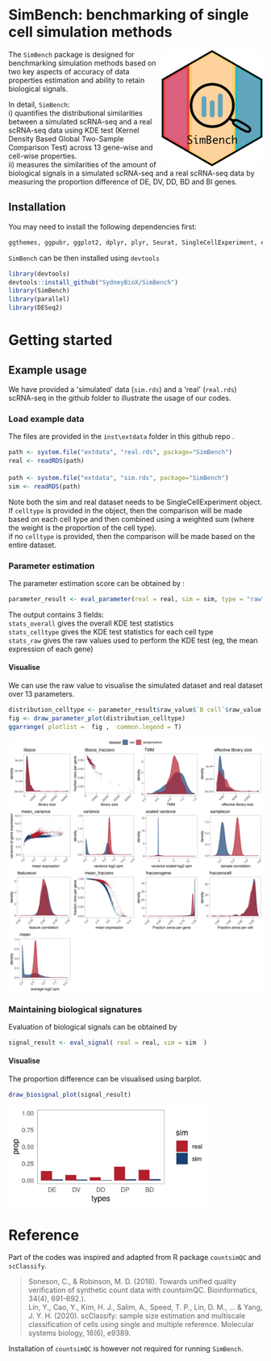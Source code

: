 # SimBench: benchmarking of single cell simulation methods

<img src="https://github.com/SydneyBioX/SimBench/blob/master/simbench_sticker.png" align="right" width="200">

The `SimBench` package is designed for benchmarking simulation methods based on two key aspects of accuracy of data properties estimation and ability to retain biological signals.

In detail, `SimBench`:    
i) quantifies the distributional similarities between a simulated scRNA-seq and a real scRNA-seq data using KDE test (Kernel Density Based Global Two-Sample Comparison Test) across 13 gene-wise and cell-wise properties.      
ii) measures the similarities of the amount of biological signals in a simulated scRNA-seq and a real scRNA-seq data by measuring the proportion difference of DE, DV, DD, BD and BI genes.      


## Installation 


You may need to install the following dependencies first:   

```r
ggthemes, ggpubr, ggplot2, dplyr, plyr, Seurat, SingleCellExperiment, edgeR, DESeq2, caret, ks
```


`SimBench` can be then installed using `devtools`  

```r
library(devtools)
devtools::install_github("SydneyBioX/SimBench")
library(SimBench)
library(parallel)
library(DESeq2)
```


# Getting started 


## Example usage


We have provided a 'simulated' data (`sim.rds`) and a 'real' (`real.rds`) scRNA-seq in the github folder to illustrate the usage of our codes. 




### Load example data 

The files are provided in the `inst\extdata` folder in this github repo .

```r
path <- system.file("extdata", "real.rds", package="SimBench")
real <- readRDS(path)

path <- system.file("extdata", "sim.rds", package="SimBench")
sim <- readRDS(path)
```

Note both the sim and real dataset needs to be SingleCellExperiment object.  
If `celltype` is provided in the object, then the comparison will be made based on each cell type and then combined using a weighted sum (where the weight is the proportion of the cell type).  
if no `celltype` is provided, then the comparison will be made based on the entire dataset. 



### Parameter estimation 

The parameter estimation score can be obtained by : 

```r
parameter_result <- eval_parameter(real = real, sim = sim, type = "raw" , method = "samplemethod")
```
The output contains 3 fields:   
`stats_overall` gives the overall KDE test statistics     
`stats_celltype` gives the KDE test statistics for each cell type   
`stats_raw` gives the raw values used to perform the KDE test (eg, the mean expression of each gene) 


#### Visualise 

We can use the raw value to visualise the simulated dataset and real dataset over 13 parameters. 

```r
distribution_celltype <- parameter_result$raw_value$`B cell`$raw_value #this obtain the distribution of B cell type 
fig <- draw_parameter_plot(distribution_celltype) 
ggarrange( plotlist =  fig ,  common.legend = T)
```
<img src="man/figures/vis_parameter.jpg" align="center" width="600"/>


### Maintaining biological signatures

  
Evaluation of biological signals can be obtained by 

```r
signal_result <- eval_signal( real = real, sim = sim  )
```

#### Visualise 

The proportion difference can be visualised using barplot.  

```r
draw_biosignal_plot(signal_result) 
```
<img src="man/figures/vis_biosignal.jpg" align="center" width="400"/>



# Reference

Part of the codes was inspired and adapted from R package `countsimQC` and `scClassify`.    

>  Soneson, C., & Robinson, M. D. (2018). Towards unified quality verification of synthetic count data with countsimQC. Bioinformatics, 34(4), 691-692.).   
>  Lin, Y., Cao, Y., Kim, H. J., Salim, A., Speed, T. P., Lin, D. M., ... & Yang, J. Y. H. (2020). scClassify: sample size estimation and multiscale classification of cells using single and multiple reference. Molecular systems biology, 16(6), e9389.

Installation of `countsimQC` is however not required for running  `SimBench`.   





